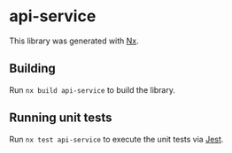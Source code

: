 # api-service

This library was generated with [Nx](https://nx.dev).

## Building

Run `nx build api-service` to build the library.

## Running unit tests

Run `nx test api-service` to execute the unit tests via [Jest](https://jestjs.io).
